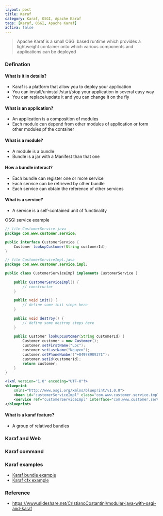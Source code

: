 ```yaml
---
layout: post
title: Karaf
category: Karaf, OSGI, Apache Karaf
tags: [Karaf, OSGI, Apache Karaf]
activa: false
---
```


> Apache Karaf is a small OSGi based runtime which provides a lightweight container onto which various components and applications can be deployed

### Defination

#### What is it in details?

* Karaf is a platform that allow you to deploy your application
* You can install/uninstall/start/stop your application in several easy way
* You can replace/update it and you can change it on the fly

#### What is an application?

* An application is a composition of modules
* Each module can depend from other modules of application or form other modules pf the container

#### What is a module?

* A module is a bundle
* Bundle is a jar with a Manifest than that one

#### How a bundle interact?

* Each bundle can register one or more service
* Each service can be retrieved by other bundle
* Each service can obtain the reference of other services

#### What is a service?

* A service is a self-contained unit of functinality

OSGI service example

```java
// file CustomerService.java
package com.www.customer.service;

public interface CustomerService {
	Customer lookupCustomer(String customerId);
}

// file CustomerServiceImpl.java
package com.www.customer.service.impl;

public class CustomerServiceImpl implements CustomerService {
	
	public CustomerServiceImpl() {
		// constructor
	}
	
	public void init() {
		// define some init steps here
	}
	
	public void destroy() {
		// define some destroy steps here
	}
	
	public Customer lookupCustomer(String customerId) {
		Customer customer = new Customer();
		customer.setFirstName("Loc");
		customer.setLastName("Nguyen");
		customer.setPhoneNumber("+84978909371");
		customer.setId(customerId);
		return customer;
	}
}
```

```xml
<?xml version="1.0" encoding="UTF-8"?>
<blueprint
    xmlns="http://www.osgi.org/xmlns/blueprint/v1.0.0">
    <bean id="customerServiceImpl" class="com.www.customer.service.impl.CustomerServiceImpl" init-method="init" destroy-method="destroy"></bean>
    <service ref="customerServiceImpl" interface="com.www.customer.service.CustomerService"></service>
</blueprint>
```

#### What is a karaf feature?

* A group of relatived bundles

### Karaf and Web

### Karaf command

### Karaf examples

* [Karaf bundle example](https://nqloc.github.io)
* [Karaf cfx example](https://nqloc.github.io)

### Reference

* <https://www.slideshare.net/CristianoCostantini/modular-java-with-osgi-and-karaf>
